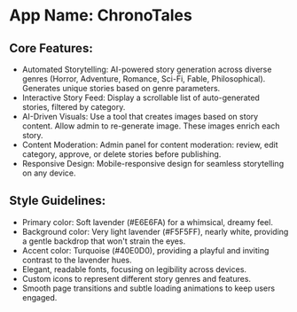 # **App Name**: ChronoTales

## Core Features:

- Automated Storytelling: AI-powered story generation across diverse genres (Horror, Adventure, Romance, Sci-Fi, Fable, Philosophical). Generates unique stories based on genre parameters.
- Interactive Story Feed: Display a scrollable list of auto-generated stories, filtered by category.
- AI-Driven Visuals: Use a tool that creates images based on story content. Allow admin to re-generate image. These images enrich each story.
- Content Moderation: Admin panel for content moderation: review, edit category, approve, or delete stories before publishing.
- Responsive Design: Mobile-responsive design for seamless storytelling on any device.

## Style Guidelines:

- Primary color: Soft lavender (#E6E6FA) for a whimsical, dreamy feel.
- Background color: Very light lavender (#F5F5FF), nearly white, providing a gentle backdrop that won't strain the eyes.
- Accent color: Turquoise (#40E0D0), providing a playful and inviting contrast to the lavender hues.
- Elegant, readable fonts, focusing on legibility across devices.
- Custom icons to represent different story genres and features.
- Smooth page transitions and subtle loading animations to keep users engaged.